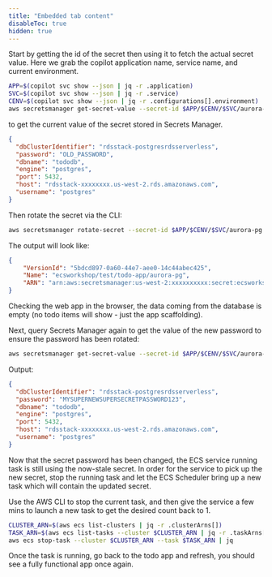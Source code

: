 ```yaml
---
title: "Embedded tab content"
disableToc: true
hidden: true
---
```


Start by getting the id of the secret then using it to fetch the actual secret value.   Here we grab the copilot application name, service name, and current environment.

```bash
APP=$(copilot svc show --json | jq -r .application)
SVC=$(copilot svc show --json | jq -r .service)
CENV=$(copilot svc show --json | jq -r .configurations[].environment)
aws secretsmanager get-secret-value --secret-id $APP/$CENV/$SVC/aurora-pg --query SecretString --output text | jq
```

to get the current value of the secret stored in Secrets Manager.   
```json
{
  "dbClusterIdentifier": "rdsstack-postgresrdsserverless",
  "password": "OLD_PASSWORD",
  "dbname": "tododb",
  "engine": "postgres",
  "port": 5432,
  "host": "rdsstack-xxxxxxxx.us-west-2.rds.amazonaws.com",
  "username": "postgres"
}
```
Then rotate the secret via the CLI:

```bash
aws secretsmanager rotate-secret --secret-id $APP/$CENV/$SVC/aurora-pg | jq
```

The output will look like:
```json
{
    "VersionId": "5bdcd897-0a60-44e7-aee0-14c44abec425", 
    "Name": "ecsworkshop/test/todo-app/aurora-pg", 
    "ARN": "arn:aws:secretsmanager:us-west-2:xxxxxxxxxx:secret:ecsworkshop/test/todo-app/aurora-pg-jzAIx2"
}
```
Checking the web app in the browser, the data coming from the database is empty (no todo items will show - just the app scaffolding). 

Next, query Secrets Manager again to get the value of the new password to ensure the password has been rotated:
```bash
aws secretsmanager get-secret-value --secret-id $APP/$CENV/$SVC/aurora-pg --query SecretString --output text | jq
```
Output:
```json
{
  "dbClusterIdentifier": "rdsstack-postgresrdsserverless",
  "password": "MYSUPERNEWSUPERSECRETPASSWORD123",
  "dbname": "tododb",
  "engine": "postgres",
  "port": 5432,
  "host": "rdsstack-xxxxxxxx.us-west-2.rds.amazonaws.com",
  "username": "postgres"
}
```

Now that the secret password has been changed, the ECS service running task is still using the now-stale secret.   In order for the service to pick up the new secret, stop the running task and let the ECS Scheduler bring up a new task which will contain the updated secret.   

Use the AWS CLI to stop the current task, and then give the service a few mins to launch a new task to get the desired count back to 1. 

```bash
CLUSTER_ARN=$(aws ecs list-clusters | jq -r .clusterArns[])
TASK_ARN=$(aws ecs list-tasks --cluster $CLUSTER_ARN | jq -r .taskArns[])
aws ecs stop-task --cluster $CLUSTER_ARN --task $TASK_ARN | jq

```

Once the task is running, go back to the todo app and refresh, you should see a fully functional app once again. 